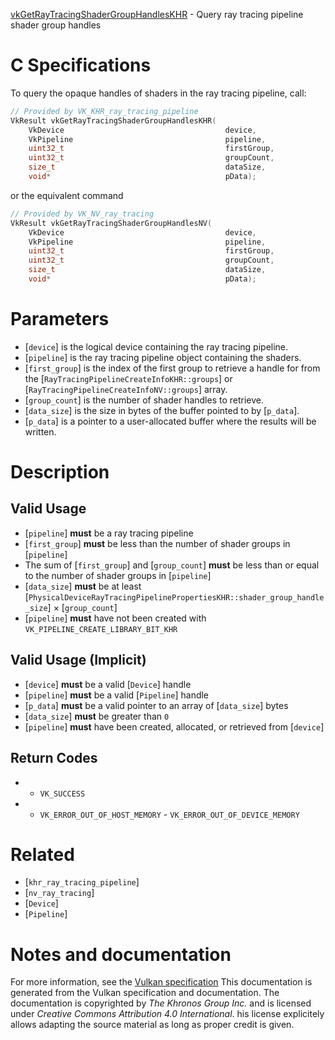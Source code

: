 [vkGetRayTracingShaderGroupHandlesKHR](https://www.khronos.org/registry/vulkan/specs/1.3-extensions/man/html/vkGetRayTracingShaderGroupHandlesKHR.html) - Query ray tracing pipeline shader group handles

# C Specifications
To query the opaque handles of shaders in the ray tracing pipeline, call:
```c
// Provided by VK_KHR_ray_tracing_pipeline
VkResult vkGetRayTracingShaderGroupHandlesKHR(
    VkDevice                                    device,
    VkPipeline                                  pipeline,
    uint32_t                                    firstGroup,
    uint32_t                                    groupCount,
    size_t                                      dataSize,
    void*                                       pData);
```
or the equivalent command
```c
// Provided by VK_NV_ray_tracing
VkResult vkGetRayTracingShaderGroupHandlesNV(
    VkDevice                                    device,
    VkPipeline                                  pipeline,
    uint32_t                                    firstGroup,
    uint32_t                                    groupCount,
    size_t                                      dataSize,
    void*                                       pData);
```

# Parameters
- [`device`] is the logical device containing the ray tracing pipeline.
- [`pipeline`] is the ray tracing pipeline object containing the shaders.
- [`first_group`] is the index of the first group to retrieve a handle     for from the [`RayTracingPipelineCreateInfoKHR::groups`] or [`RayTracingPipelineCreateInfoNV::groups`]     array.
- [`group_count`] is the number of shader handles to retrieve.
- [`data_size`] is the size in bytes of the buffer pointed to by [`p_data`].
- [`p_data`] is a pointer to a user-allocated buffer where the results will be written.

# Description
## Valid Usage
-  [`pipeline`] **must**  be a ray tracing pipeline
-  [`first_group`] **must**  be less than the number of shader groups in [`pipeline`]
-    The sum of [`first_group`] and [`group_count`] **must**  be less than or equal to the number of shader groups in [`pipeline`]
-  [`data_size`] **must**  be at least [`PhysicalDeviceRayTracingPipelinePropertiesKHR::shader_group_handle_size`] × [`group_count`]
-  [`pipeline`] **must**  have not been created with `VK_PIPELINE_CREATE_LIBRARY_BIT_KHR`

## Valid Usage (Implicit)
-  [`device`] **must**  be a valid [`Device`] handle
-  [`pipeline`] **must**  be a valid [`Pipeline`] handle
-  [`p_data`] **must**  be a valid pointer to an array of [`data_size`] bytes
-  [`data_size`] **must**  be greater than `0`
-  [`pipeline`] **must**  have been created, allocated, or retrieved from [`device`]

## Return Codes
*   - `VK_SUCCESS` 
*   - `VK_ERROR_OUT_OF_HOST_MEMORY`  - `VK_ERROR_OUT_OF_DEVICE_MEMORY`

# Related
- [`khr_ray_tracing_pipeline`]
- [`nv_ray_tracing`]
- [`Device`]
- [`Pipeline`]

# Notes and documentation
For more information, see the [Vulkan specification](https://www.khronos.org/registry/vulkan/specs/1.3-extensions/html/vkspec.html)
This documentation is generated from the Vulkan specification and documentation.
The documentation is copyrighted by *The Khronos Group Inc.* and is licensed under *Creative Commons Attribution 4.0 International*.
his license explicitely allows adapting the source material as long as proper credit is given.
        